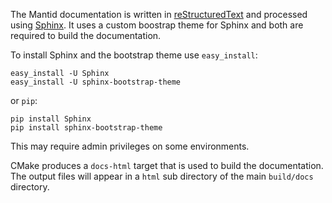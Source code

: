 The Mantid documentation is written in [reStructuredText](http://docutils.sourceforge.net/rst.html) and processed using [Sphinx](http://sphinx.pocoo.org/). It uses a custom
boostrap theme for Sphinx and both are required to build the documentation.

To install Sphinx and the bootstrap theme use `easy_install`:

    easy_install -U Sphinx
    easy_install -U sphinx-bootstrap-theme

or `pip`:

    pip install Sphinx
    pip install sphinx-bootstrap-theme

This may require admin privileges on some environments.

CMake produces a `docs-html` target that is used to build the documentation. The output files will appear in a `html` sub directory of the main `build/docs` directory.